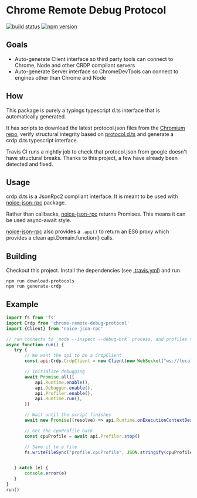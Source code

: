 # Chrome Remote Debug Protocol
[![build status](https://travis-ci.org/nojvek/chrome-remote-debug-protocol.svg?branch=master)](https://travis-ci.org/nojvek/chrome-remote-debug-protocol)
[![npm version](https://badge.fury.io/js/chrome-remote-debug-protocol.svg)](https://badge.fury.io/js/chrome-remote-debug-protocol)

## Goals
 * Auto-generate Client interface so third party tools can connect to Chrome, Node and other CRDP compliant servers
 * Auto-generate Server interface so ChromeDevTools can connect to engines other than Chrome and Node

## How

This package is purely a typings typescript d.ts interface that is automatically generated.

It has scripts to download the latest protocol.json files from the [Chromium repo](https://chromium.googlesource.com/), verify structural integrity based on [protocol.d.ts](generator/protocol.d.ts) and generate a crdp.d.ts typescript interface. 

Travis CI runs a nightly job to check that protocol.json from google doesn't have structural breaks. Thanks to this project, a few have already been detected and fixed.

## Usage

crdp.d.ts is a JsonRpc2 compliant interface. It is meant to be used with [noice-json-rpc](https://github.com/nojvek/noice-json-rpc) package.

Rather than callbacks, [noice-json-rpc](https://github.com/nojvek/noice-json-rpc) returns Promises. This means it can be used async-await style. 

[noice-json-rpc](https://github.com/nojvek/noice-json-rpc) also provides a `.api()` to return an ES6 proxy which provides a clean api.Domain.function() calls.

## Building

Checkout this project. Install the dependencies (see [.travis.yml](.travis.yml)) and run

```
npm run download-protocols
npm run generate-crdp
```

## Example

 ```js
import fs from 'fs'
import Crdp from 'chrome-remote-debug-protocol'
import {Client} from 'noice-json-rpc'

// run connects to `node --inspect --debug-brk` process, and profiles the execution of a script
async function run() {
    try {
        // We want the api to be a CrdpClient
        const api:Crdp.CrdpClient = new Client(new WebSocket("ws://localhost:8080"), {logConsole: true}).api()

        // Initialize debugging
        await Promise.all([
            api.Runtime.enable(),
            api.Debugger.enable(),
            api.Profiler.enable(),
            api.Runtime.run(),
        ])

        // Wait until the script finishes
        await new Promise((resolve) => api.Runtime.onExecutionContextDestroyed(resolve))

        // Get the cpuProfile back
        const cpuProfile = await api.Profiler.stop()

        // Save it to a file
        fs.writeFileSync("profile.cpuProfile", JSON.stringify(cpuProfile), 'utf-8')


    } catch (e) {
        console.error(e)
    }
}
run()
 ```

